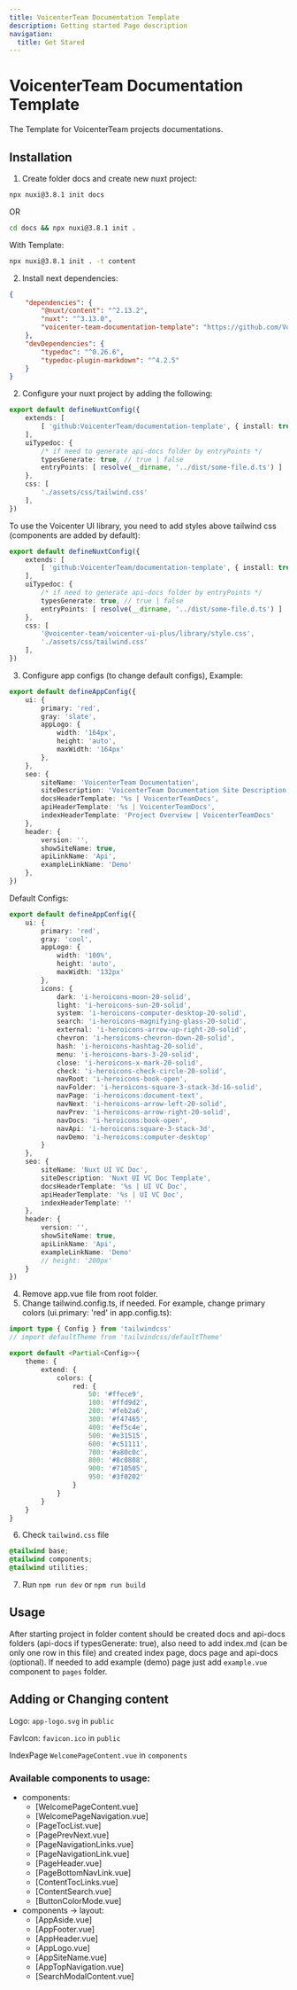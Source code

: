 ```yaml
---
title: VoicenterTeam Documentation Template
description: Getting started Page description
navigation:
  title: Get Stared
---
```


# VoicenterTeam Documentation Template

The Template for VoicenterTeam projects documentations.

## Installation

1. Create folder docs and create new nuxt project:
```bash [Terminal]
npx nuxi@3.8.1 init docs
```
OR
```bash [Terminal]
cd docs && npx nuxi@3.8.1 init .
```
With Template:
```bash [Terminal]
npx nuxi@3.8.1 init . -t content   
```

2. Install next dependencies:
```json [package.json]
{
    "dependencies": {
        "@nuxt/content": "^2.13.2",
        "nuxt": "^3.13.0",
        "voicenter-team-documentation-template": "https://github.com/VoicenterTeam/documentation-template.git"
    },
    "devDependencies": {
        "typedoc": "^0.26.6",
        "typedoc-plugin-markdown": "^4.2.5"
    }
}
```

2. Configure your nuxt project by adding the following:
```ts [nuxt.config.ts]
export default defineNuxtConfig({
    extends: [
        [ 'github:VoicenterTeam/documentation-template', { install: true } ]
    ],
    uiTypedoc: {
        /* if need to generate api-docs folder by entryPoints */
        typesGenerate: true, // true | false
        entryPoints: [ resolve(__dirname, '../dist/some-file.d.ts') ]
    },
    css: [
        './assets/css/tailwind.css'
    ],
})
```
To use the Voicenter UI library, you need to add styles above tailwind css (components are added by default):
```ts [nuxt.config.ts]
export default defineNuxtConfig({
    extends: [
        [ 'github:VoicenterTeam/documentation-template', { install: true } ]
    ],
    uiTypedoc: {
        /* if need to generate api-docs folder by entryPoints */
        typesGenerate: true, // true | false
        entryPoints: [ resolve(__dirname, '../dist/some-file.d.ts') ]
    },
    css: [
        '@voicenter-team/voicenter-ui-plus/library/style.css',
        './assets/css/tailwind.css'
    ],
})
```

3. Configure app configs (to change default configs),  Example:
```ts [app.config.ts]
export default defineAppConfig({
    ui: {
        primary: 'red',
        gray: 'slate',
        appLogo: {
            width: '164px',
            height: 'auto',
            maxWidth: '164px'
        },
    },
    seo: {
        siteName: 'VoicenterTeam Documentation',
        siteDescription: 'VoicenterTeam Documentation Site Description',
        docsHeaderTemplate: '%s | VoicenterTeamDocs',
        apiHeaderTemplate: '%s | VoicenterTeamDocs',
        indexHeaderTemplate: 'Project Overview | VoicenterTeamDocs'
    },
    header: {
        version: '',
        showSiteName: true,
        apiLinkName: 'Api',
        exampleLinkName: 'Demo'
    },
})
```
Default Configs:
```ts [app.config.ts]
export default defineAppConfig({
    ui: {
        primary: 'red',
        gray: 'cool',
        appLogo: {
            width: '100%',
            height: 'auto',
            maxWidth: '132px'
        },
        icons: {
            dark: 'i-heroicons-moon-20-solid',
            light: 'i-heroicons-sun-20-solid',
            system: 'i-heroicons-computer-desktop-20-solid',
            search: 'i-heroicons-magnifying-glass-20-solid',
            external: 'i-heroicons-arrow-up-right-20-solid',
            chevron: 'i-heroicons-chevron-down-20-solid',
            hash: 'i-heroicons-hashtag-20-solid',
            menu: 'i-heroicons-bars-3-20-solid',
            close: 'i-heroicons-x-mark-20-solid',
            check: 'i-heroicons-check-circle-20-solid',
            navRoot: 'i-heroicons-book-open',
            navFolder: 'i-heroicons-square-3-stack-3d-16-solid',
            navPage: 'i-heroicons:document-text',
            navNext: 'i-heroicons-arrow-left-20-solid',
            navPrev: 'i-heroicons-arrow-right-20-solid',
            navDocs: 'i-heroicons:book-open',
            navApi: 'i-heroicons:square-3-stack-3d',
            navDemo: 'i-heroicons:computer-desktop'
        }
    },
    seo: {
        siteName: 'Nuxt UI VC Doc',
        siteDescription: 'Nuxt UI VC Doc Template',
        docsHeaderTemplate: '%s | UI VC Doc',
        apiHeaderTemplate: '%s | UI VC Doc',
        indexHeaderTemplate: ''
    },
    header: {
        version: '',
        showSiteName: true,
        apiLinkName: 'Api',
        exampleLinkName: 'Demo'
        // height: '200px'
    }
})
```
4. Remove app.vue file from root folder.
5. Change tailwind.config.ts, if needed. For example, change primary colors (ui.primary: 'red' in app.config.ts):
```ts [tailwind.config.ts]
import type { Config } from 'tailwindcss'
// import defaultTheme from 'tailwindcss/defaultTheme'

export default <Partial<Config>>{
    theme: {
        extend: {
            colors: {
                red: {
                    50: '#ffece9',
                    100: '#ffd9d2',
                    200: '#feb2a6',
                    300: '#f47465',
                    400: '#ef5c4e',
                    500: '#e31515',
                    600: '#c51111',
                    700: '#a80c0c',
                    800: '#8c0808',
                    900: '#710505',
                    950: '#3f0202'
                }
            }
        }
    }
} 
```
6. Check `tailwind.css` file
```css [tailwind.css]
@tailwind base;
@tailwind components;
@tailwind utilities; 
```
7. Run `npm run dev` or `npm run build`

## Usage

After starting project in folder content should be created docs and api-docs folders (api-docs if typesGenerate: true), 
also need to add index.md (can be only one row in this file) and created index page, docs page and api-docs (optional).
If needed to add example (demo) page just add `example.vue` component to `pages` folder.

## Adding or Changing content
Logo: `app-logo.svg` in `public`

FavIcon: `favicon.ico` in `public`

IndexPage `WelcomePageContent.vue` in `components`

### Available components to usage:
- components:
   - [WelcomePageContent.vue]
   - [WelcomePageNavigation.vue]
   - [PageTocList.vue]
   - [PagePrevNext.vue]
   - [PageNavigationLinks.vue]
   - [PageNavigationLink.vue]
   - [PageHeader.vue]
   - [PageBottomNavLink.vue]
   - [ContentTocLinks.vue]
   - [ContentSearch.vue]
   - [ButtonColorMode.vue]
-  components -> layout:
   - [AppAside.vue]
   - [AppFooter.vue]
   - [AppHeader.vue]
   - [AppLogo.vue]
   - [AppSiteName.vue]
   - [AppTopNavigation.vue]
   - [SearchModalContent.vue]